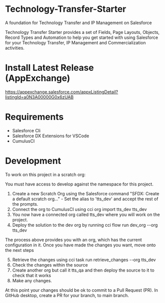 # Technology-Transfer-Starter

A foundation for Technology Transfer and IP Management on Salesforce

Technology Transfer Starter provides a set of Fields, Page Layouts, Objects, Record Types and Automation to help you get started with using Salesforce for your Technology Transfer, IP Management and Commercialization activities.

# Install Latest Release (AppExchange)

https://appexchange.salesforce.com/appxListingDetail?listingId=a0N3A00000G0x6zUAB

# Requirements

- Salesforce Cli
- Salesforce DX Extensions for VSCode
- CumulusCI

# Development

To work on this project in a scratch org:

You must have access to develop against the namespace for this project.

1. Create a new Scratch Org using the Salesforce command "SFDX: Create a default scratch org..." - Set the alias to 'tts_dev' and accept the rest of the prompts.
2. Connect the org to CumulusCI using cci org import tts_dev tts_dev
3. You now have a connected org called tts_dev where you will work on the project.
4. Deploy the solution to the dev org by running cci flow run dev_org --org tts_dev

The process above provides you with an org, which has the current configuration in it. Once you have made the changes you want, move onto the next steps

5. Retrieve the changes using cci task run retrieve_changes --org tts_dev
6. Check the changes within the source
7. Create another org but call it tts_qa and then deploy the source to it to check that it works
8. Make any changes.

At this point your changes should be ok to commit to a Pull Request (PR). In GitHub desktop, create a PR for your branch, to main branch.
